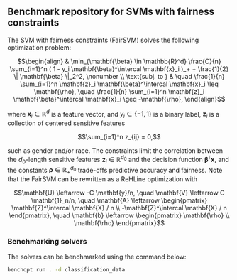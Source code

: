 ## Benchmark repository for SVMs with fairness constraints

The SVM with fairness constraints (FairSVM) solves the following optimization problem:
```math
\begin{align}
  & \min_{\mathbf{\beta} \in \mathbb{R}^d} \frac{C}{n} \sum_{i=1}^n ( 1 - y_i \mathbf{\beta}^\intercal \mathbf{x}_i )_+ + \frac{1}{2} \| \mathbf{\beta} \|_2^2, \nonumber \\
  \text{subj. to } & \quad \frac{1}{n} \sum_{i=1}^n \mathbf{z}_i \mathbf{\beta}^\intercal \mathbf{x}_i \leq \mathbf{\rho}, \quad \frac{1}{n} \sum_{i=1}^n \mathbf{z}_i \mathbf{\beta}^\intercal \mathbf{x}_i \geq -\mathbf{\rho},
\end{align}
```
where $\mathbf{x}_i \in \mathbb{R}^d$ is a feature vector, and $y_i \in \{-1, 1\}$ is a binary label, $\mathbf{z}_i$ is a collection of centered sensitive features

$$\sum_{i=1}^n z_{ij} = 0,$$

such as gender and/or race. The constraints limit the correlation between the $d_0$-length sensitive features $\mathbf{z}_ i \in \mathbb{R}^{d_0}$ and the decision function $\mathbf{\beta}^\intercal \mathbf{x}$, and the constants $\mathbf{\rho} \in \mathbb{R}_+^{d_0}$ trade-offs predictive accuracy and fairness. Note that the FairSVM can be rewritten as a ReHLine optimization with
```math
\mathbf{U} \leftarrow -C \mathbf{y}/n, \quad
\mathbf{V} \leftarrow C \mathbf{1}_n/n, \quad
\mathbf{A} \leftarrow
\begin{pmatrix}
  \mathbf{Z}^\intercal \mathbf{X} / n \\
  -\mathbf{Z}^\intercal \mathbf{X} / n
  \end{pmatrix}, \quad
\mathbf{b} \leftarrow
\begin{pmatrix}
  \mathbf{\rho} \\
  \mathbf{\rho}
  \end{pmatrix}
```

### Benchmarking solvers

The solvers can be benchmarked using the command below:

```bash
benchopt run . -d classification_data
```

